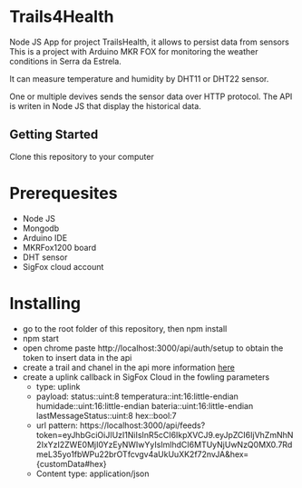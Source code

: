 # Trails4Health
Node JS App for project TrailsHealth, it allows to persist data from sensors
This is a project with Arduino MKR FOX for monitoring the weather conditions in Serra da Estrela.

It can measure temperature and humidity by DHT11 or DHT22 sensor.

One or multiple devives sends the sensor data over HTTP protocol. The API is writen in Node JS that display the historical data.

## Getting Started
Clone this repository to your computer

# Prerequesites
* Node JS
* Mongodb
* Arduino IDE
* MKRFox1200 board
* DHT sensor
* SigFox cloud account

# Installing
* go to the root folder of this repository, then npm install
* npm start
* open chrome paste http://localhost:3000/api/auth/setup to obtain the token to insert data in the api
* create a trail and chanel in the api more information [here](https://documenter.getpostman.com/view/1257469/RztsnR7t)
* create a uplink callback in SigFox Cloud in the fowling parameters 
   * type: uplink
   * payload: status::uint:8 temperatura::int:16:little-endian humidade::uint:16:little-endian bateria::uint:16:little-endian lastMessageStatus::uint:8 hex::bool:7
   * url pattern: https://localhost:3000/api/feeds?token=eyJhbGciOiJIUzI1NiIsInR5cCI6IkpXVCJ9.eyJpZCI6IjVhZmNhN2IxYzI2ZWE0MjI0YzEyNWIwYyIsImlhdCI6MTUyNjUwNzQ0MX0.7RdmeL35yo1fbWPu22brOTfcvgv4aUkUuXK2f72nvJA&hex={customData#hex}
   * Content type: application/json
 

